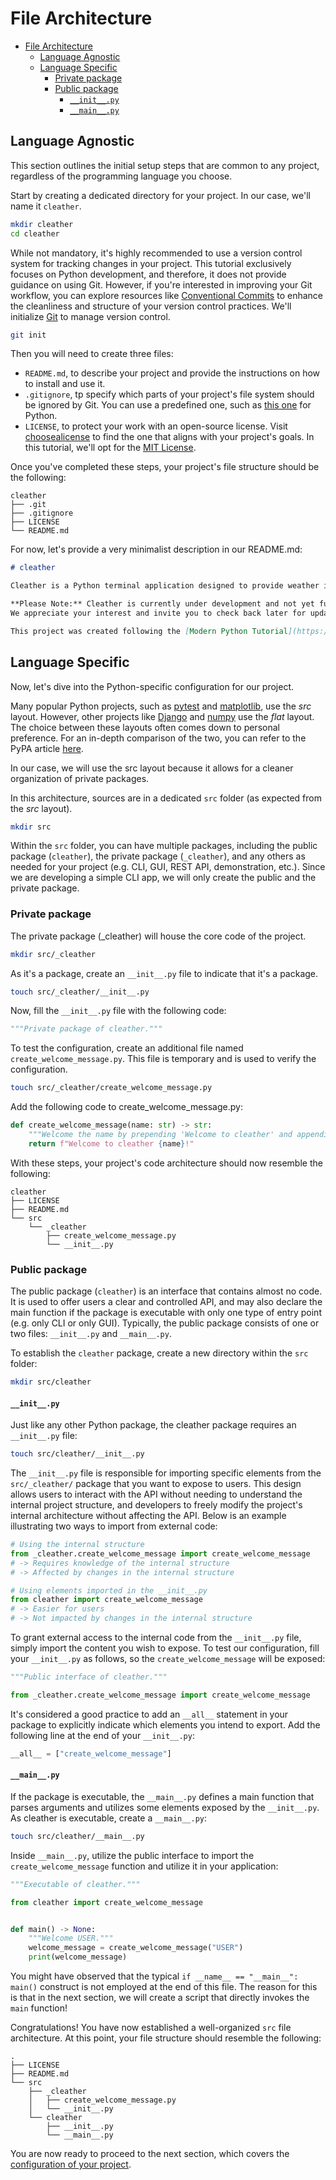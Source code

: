 # File Architecture

- [File Architecture](#file-architecture)
  - [Language Agnostic](#language-agnostic)
  - [Language Specific](#language-specific)
    - [Private package](#private-package)
    - [Public package](#public-package)
      - [`__init__.py`](#__init__py)
      - [`__main__.py`](#__main__py)

## Language Agnostic

This section outlines the initial setup steps that are common to any project, regardless of the programming language you choose.

Start by creating a dedicated directory for your project.
In our case, we'll name it `cleather`.

```sh
mkdir cleather
cd cleather
```

While not mandatory, it's highly recommended to use a version control system for tracking changes in your project.
This tutorial exclusively focuses on Python development, and therefore, it does not provide guidance on using Git.
However, if you're interested in improving your Git workflow, you can explore resources like [Conventional Commits](https://www.conventionalcommits.org/) to enhance the cleanliness and structure of your version control practices.
We'll initialize [Git](https://git-scm.com/) to manage version control.

```sh
git init
```

Then you will need to create three files:

- `README.md`, to describe your project and provide the instructions on how to install and use it.
- `.gitignore`, tp specify which parts of your project's file system should be ignored by Git. You can use a predefined one, such as [this one](https://github.com/github/gitignore/blob/main/Python.gitignore) for Python.
- `LICENSE`, to protect your work with an open-source license. Visit [choosealicense](https://choosealicense.com/) to find the one that aligns with your project's goals. In this tutorial, we'll opt for the [MIT License](https://mit-license.org/).

Once you've completed these steps, your project's file structure should be the following:

```tree
cleather
├── .git
├── .gitignore
├── LICENSE
└── README.md
```

For now, let's provide a very minimalist description in our README.md:

```markdown
# cleather

Cleather is a Python terminal application designed to provide weather information for any location using the [OpenWeatherMap API](https://openweathermap.org/api).

**Please Note:** Cleather is currently under development and not yet functional.
We appreciate your interest and invite you to check back later for updates.

This project was created following the [Modern Python Tutorial](https://github.com/le-chartreux/modern-python/tree/with-tutorial/tutorial) by [le-chartreux](https://github.com/le-chartreux).
```

## Language Specific

Now, let's dive into the Python-specific configuration for our project.

Many popular Python projects, such as [pytest](https://github.com/pytest-dev/pytest) and [matplotlib](https://github.com/matplotlib/matplotlib), use the *src* layout.
However, other projects like [Django](https://github.com/django/django) and [numpy](https://github.com/numpy/numpy/tree/main) use the *flat* layout.
The choice between these layouts often comes down to personal preference.
For an in-depth comparison of the two, you can refer to the PyPA article [here](https://packaging.python.org/en/latest/discussions/src-layout-vs-flat-layout/).

In our case, we will use the src layout because it allows for a cleaner organization of private packages.

In this architecture, sources are in a dedicated `src` folder (as expected from the *src* layout).

```sh
mkdir src
```

Within the `src` folder, you can have multiple packages, including the public package (`cleather`), the private package (`_cleather`), and any others as needed for your project (e.g. CLI, GUI, REST API, demonstration, etc.).
Since we are developing a simple CLI app, we will only create the public and the private package.

### Private package

The private package (_cleather) will house the core code of the project.

```sh
mkdir src/_cleather
```

As it's a package, create an `__init__.py` file to indicate that it's a package.

```sh
touch src/_cleather/__init__.py
```

Now, fill the `__init__.py` file with the following code:

```py
"""Private package of cleather."""
```

To test the configuration, create an additional file named `create_welcome_message.py`.
This file is temporary and is used to verify the configuration.

```sh
touch src/_cleather/create_welcome_message.py
```

Add the following code to create_welcome_message.py:

```py
def create_welcome_message(name: str) -> str:
    """Welcome the name by prepending 'Welcome to cleather' and appending '!'."""
    return f"Welcome to cleather {name}!"
```

With these steps, your project's code architecture should now resemble the following:

```tree
cleather
├── LICENSE
├── README.md
└── src
    └── _cleather
        ├── create_welcome_message.py
        └── __init__.py
```

### Public package

The public package (`cleather`) is an interface that contains almost no code.
It is used to offer users a clear and controlled API, and may also declare the main function if the package is executable with only one type of entry point (e.g. only CLI or only GUI).
Typically, the public package consists of one or two files: `__init__.py` and `__main__.py`.

To establish the `cleather` package, create a new directory within the `src` folder:

```sh
mkdir src/cleather
```

#### `__init__.py`

Just like any other Python package, the cleather package requires an `__init__.py` file:

```sh
touch src/cleather/__init__.py
```

The `__init__.py` file is responsible for importing specific elements from the `src/_cleather/` package that you want to expose to users.
This design allows users to interact with the API without needing to understand the internal project structure, and developers to freely modify the project's internal architecture without affecting the API.
Below is an example illustrating two ways to import from external code:

 ```py
# Using the internal structure
from _cleather.create_welcome_message import create_welcome_message
# -> Requires knowledge of the internal structure
# -> Affected by changes in the internal structure

# Using elements imported in the __init__.py 
from cleather import create_welcome_message
# -> Easier for users
# -> Not impacted by changes in the internal structure
```

To grant external access to the internal code from the `__init__.py` file, simply import the content you wish to expose.
To test our configuration, fill your `__init__.py` as follows, so the `create_welcome_message` will be exposed:

```py
"""Public interface of cleather."""

from _cleather.create_welcome_message import create_welcome_message
```

It's considered a good practice to add an `__all__` statement in your package to explicitly indicate which elements you intend to export.
Add the following line at the end of your `__init__.py`:

```py
__all__ = ["create_welcome_message"]
```

#### `__main__.py`

If the package is executable, the `__main__.py` defines a main function that parses arguments and utilizes some elements exposed by the `__init__.py`.
As cleather is executable, create a `__main__.py`:

```sh
touch src/cleather/__main__.py
```

Inside `__main__.py`, utilize the public interface to import the `create_welcome_message` function and utilize it in your application:

```py
"""Executable of cleather."""

from cleather import create_welcome_message


def main() -> None:
    """Welcome USER."""
    welcome_message = create_welcome_message("USER")
    print(welcome_message)
```

You might have observed that the typical `if __name__ == "__main__": main()` construct is not employed at the end of this file.
The reason for this is that in the next section, we will create a script that directly invokes the `main` function!

Congratulations!
You have now established a well-organized `src` file architecture.
At this point, your file structure should resemble the following:

```tree
.
├── LICENSE
├── README.md
└── src
    ├── _cleather
    │   ├── create_welcome_message.py
    │   └── __init__.py
    └── cleather
        ├── __init__.py
        └── __main__.py
```

You are now ready to proceed to the next section, which covers the [configuration of your project](configuration.md).

